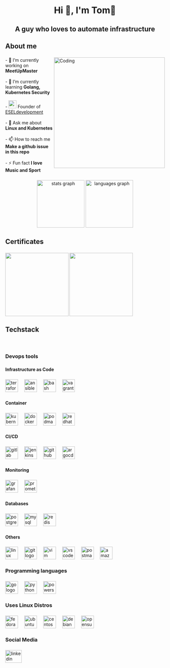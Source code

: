 <h1 align="center">Hi 👋, I'm Tom🙂</h1>

###

<h2 align="center">A guy who loves to automate infrastructure</h2>

###

<h2 align="left">About me</h2>

###

<img align="right" alt="Coding" width="350" src="https://user-images.githubusercontent.com/74038190/238355349-7d484dc9-68a9-4ee6-a767-aea59035c12d.gif">


###

<p align="left">- 🔭 I’m currently working on <b>MeetUpMaster</b><br><br>- 🌱 I’m currently learning <b>Golang, Kubernetes Security</b><br><br>- <img height="25" src="https://www.esel.dev/img/esel_logo_transparent.png"/> Founder of <a href="https://www.esel.dev">ESELdevelopment</a><br><br>- 💬 Ask me about <b>Linux and Kubernetes</b><br><br>- 📫 How to reach me <b>Make a github issue in this repo </b><br><br>- ⚡ Fun fact <b>I love Music and Sport</b><br></p>

###

<div align="center">
  <img src="https://github-readme-stats.vercel.app/api?username=tzabbi&hide_title=false&hide_rank=false&show_icons=true&include_all_commits=true&count_private=true&disable_animations=false&theme=dracula&locale=en&hide_border=false&order=1" height="150" alt="stats graph"  />
  <img src="https://github-readme-stats.vercel.app/api/top-langs?username=tzabbi&locale=en&hide_title=false&layout=compact&card_width=320&langs_count=5&theme=dracula&hide_border=false&order=2" height="150" alt="languages graph"  />
</div>

###

<h2 align="left">Certificates</h2>

###

<img align="left" height="200" src="https://www.it-schulungen.com/images/logos/logo_cka_whitetext-300x293.png"  />

###

<img align="left" height="200" src="https://www.guruteamirl.com/_fileupload/Image/Certification/Certification-311411343-lpic-1.jpg"  />

###

<br clear="both">

<h2 align="left">Techstack</h2>

###

<br clear="both">

<h3 align="left">Devops tools</h3>

###

<h4 align="left">Infrastructure as Code</h4>

###

<div align="left">
  <img src="https://cdn.jsdelivr.net/gh/devicons/devicon/icons/terraform/terraform-original.svg" height="40" alt="terraform logo"  />
  <img width="12" />
  <img src="https://cdn.jsdelivr.net/gh/devicons/devicon/icons/ansible/ansible-original.svg" height="40" alt="ansible logo"  />
  <img width="12" />
  <img src="https://cdn.jsdelivr.net/gh/devicons/devicon/icons/bash/bash-original.svg" height="40" alt="bash logo"  />
  <img width="12" />
  <img src="https://cdn.jsdelivr.net/gh/devicons/devicon/icons/vagrant/vagrant-original.svg" height="40" alt="vagrant logo"  />
</div>

###

<h4 align="left">Container</h4>

###

<div align="left">
  <img src="https://skillicons.dev/icons?i=kubernetes" height="40" alt="kubernetes logo"  />
  <img width="12" />
  <img src="https://cdn.jsdelivr.net/gh/devicons/devicon/icons/docker/docker-original.svg" height="40" alt="docker logo"  />
  <img width="12" />
  <img src="https://cdn.jsdelivr.net/gh/devicons/devicon/icons/podman/podman-original.svg" height="40" alt="podman logo"  />
  <img width="12" />
  <img src="https://cdn.simpleicons.org/redhatopenshift/EE0000" height="40" alt="redhatopenshift logo"  />
</div>

###

<h4 align="left">CI/CD</h4>

###

<div align="left">
  <img src="https://skillicons.dev/icons?i=gitlab" height="40" alt="gitlab logo"  />
  <img width="12" />
  <img src="https://skillicons.dev/icons?i=jenkins" height="40" alt="jenkins logo"  />
  <img width="12" />
  <img src="https://skillicons.dev/icons?i=github" height="40" alt="github logo"  />
  <img width="12" />
  <img src="https://cdn.jsdelivr.net/gh/devicons/devicon/icons/argocd/argocd-original.svg" height="40" alt="argocd logo"  />
</div>

###

<h4 align="left">Monitoring</h4>

###

<div align="left">
  <img src="https://cdn.jsdelivr.net/gh/devicons/devicon/icons/grafana/grafana-original.svg" height="40" alt="grafana logo"  />
  <img width="12" />
  <img src="https://cdn.jsdelivr.net/gh/devicons/devicon/icons/prometheus/prometheus-original.svg" height="40" alt="prometheus logo"  />
</div>

###

<h4 align="left">Databases</h4>

###

<div align="left">
  <img src="https://cdn.jsdelivr.net/gh/devicons/devicon/icons/postgresql/postgresql-original.svg" height="40" alt="postgresql logo"  />
  <img width="12" />
  <img src="https://cdn.jsdelivr.net/gh/devicons/devicon/icons/mysql/mysql-original.svg" height="40" alt="mysql logo"  />
  <img width="12" />
  <img src="https://cdn.jsdelivr.net/gh/devicons/devicon/icons/redis/redis-original.svg" height="40" alt="redis logo"  />
</div>

###

<h4 align="left">Others</h4>

###

<div align="left">
  <img src="https://cdn.jsdelivr.net/gh/devicons/devicon/icons/linux/linux-original.svg" height="40" alt="linux logo"  />
  <img width="12" />
  <img src="https://cdn.jsdelivr.net/gh/devicons/devicon/icons/git/git-original.svg" height="40" alt="git logo"  />
  <img width="12" />
  <img src="https://cdn.jsdelivr.net/gh/devicons/devicon/icons/vim/vim-original.svg" height="40" alt="vim logo"  />
  <img width="12" />
  <img src="https://cdn.jsdelivr.net/gh/devicons/devicon/icons/vscode/vscode-original.svg" height="40" alt="vscode logo"  />
  <img width="12" />
  <img src="https://skillicons.dev/icons?i=postman" height="40" alt="postman logo"  />
  <img width="12" />
  <img src="https://skillicons.dev/icons?i=aws" height="40" alt="amazonwebservices logo"  />
</div>

###

<h3 align="left">Programming languages</h3>

###

<div align="left">
  <img src="https://cdn.jsdelivr.net/gh/devicons/devicon/icons/go/go-original.svg" height="40" alt="go logo"  />
  <img width="12" />
  <img src="https://cdn.jsdelivr.net/gh/devicons/devicon/icons/python/python-original.svg" height="40" alt="python logo"  />
  <img width="12" />
  <img src="https://cdn.simpleicons.org/powershell/5391FE" height="40" alt="powershell logo"  />
</div>

###

<h3 align="left">Uses Linux Distros</h3>

###

<div align="left">
  <img src="https://cdn.jsdelivr.net/gh/devicons/devicon/icons/fedora/fedora-original.svg" height="40" alt="fedora logo"  />
  <img width="12" />
  <img src="https://cdn.simpleicons.org/ubuntu/E95420" height="40" alt="ubuntu logo"  />
  <img width="12" />
  <img src="https://cdn.jsdelivr.net/gh/devicons/devicon/icons/centos/centos-original.svg" height="40" alt="centos logo"  />
  <img width="12" />
  <img src="https://cdn.simpleicons.org/debian/A81D33" height="40" alt="debian logo"  />
  <img width="12" />
  <img src="https://cdn.simpleicons.org/opensuse/73BA25" height="40" alt="opensuse logo"  />
</div>

###

<h3 align="left">Social Media</h3>

###

<div align="left">
  <a href="https://www.linkedin.com/in/tom-zaspel-61128a204/" target="_blank">
    <img src="https://raw.githubusercontent.com/maurodesouza/profile-readme-generator/master/src/assets/icons/social/linkedin/default.svg" width="52" height="40" alt="linkedin logo"  />
  </a>
</div>

###

